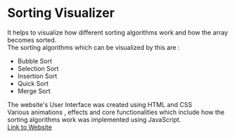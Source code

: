 # Sorting Visualizer
It helps to visualize how different sorting algorithms work and how the array becomes sorted. </br>
The sorting algorithms which can be visualized by this are : 
- Bubble Sort 
- Selection Sort
- Insertion Sort
- Quick Sort
- Merge Sort

The website's User Interface was created using HTML and CSS </br>
Various animations , effects and core functionalities which include how the sorting algorithms work was implemented using JavaScript. </br>
[Link to Website](https://himanshusortingvisualizer.netlify.app/)

